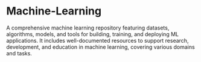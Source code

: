 # Machine-Learning
A comprehensive machine learning repository featuring datasets, algorithms, models, and tools for building, training, and deploying ML applications. It includes well-documented resources to support research, development, and education in machine learning, covering various domains and tasks.
